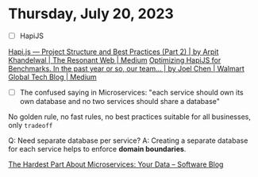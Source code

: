 # Thursday, July 20, 2023

- [ ] HapiJS

[Hapi.js — Project Structure and Best Practices (Part 2) | by Arpit Khandelwal | The Resonant Web | Medium](https://medium.com/the-resonant-web/production-ready-hapi-js-starter-kit-part-2-cba358373017
)
[Optimizing HapiJS for Benchmarks. In the past year or so, our team… | by Joel Chen | Walmart Global Tech Blog | Medium](https://medium.com/walmartglobaltech/optimizing-hapijs-for-benchmarks-737f371265e9)

- [ ] The confused saying in Microservices: "each service should own its own database and no two services should share a database"

No golden rule, no fast rules, no best practices suitable for all businesses, only `tradeoff`

Q: Need separate database per service?
A: Creating a separate database for each service helps to enforce **domain boundaries**.

[The Hardest Part About Microservices: Your Data – Software Blog](https://blog.christianposta.com/microservices/the-hardest-part-about-microservices-data/)